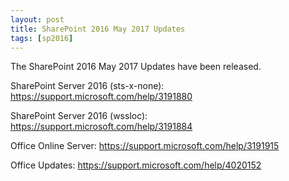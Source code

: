 ```yaml
---
layout: post
title: SharePoint 2016 May 2017 Updates
tags: [sp2016]
---
```


The SharePoint 2016 May 2017 Updates have been released.

SharePoint Server 2016 (sts-x-none): <https://support.microsoft.com/help/3191880>

SharePoint Server 2016 (wssloc): <https://support.microsoft.com/help/3191884>

Office Online Server: <https://support.microsoft.com/help/3191915>

Office Updates: <https://support.microsoft.com/help/4020152>